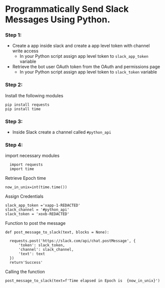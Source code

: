 # Programmatically Send Slack Messages Using Python.

### Step 1:
* Create a app inside slack and create a app level token with channel write access
  * In your Python script assign app level token  to `slack_app_token` variable
* Retrieve the bot user OAuth token from the OAuth and permissions page
  * In your Python script assign app level token  to `slack_token` variable

### Step 2:
Install the following modules
```
pip install requests
pip install time
```

### Step 3:
* Inside Slack create a channel called `#python_api`

### Step 4:
import necessary modules 
```
  import requests
  import time
  ```
 
Retrieve Epoch time
```
now_in_unix=int(time.time())
```
Assign Credentials

```
slack_app_token ='xapp-1-REDACTED'
slack_channel = '#python_api'
slack_token = 'xoxb-REDACTED'
```
Function to post the message
  ```
  def post_message_to_slack(text, blocks = None):
    
    requests.post('https://slack.com/api/chat.postMessage', {
        'token': slack_token,
        'channel': slack_channel,
        'text': text
    })
    return'Success' 
```
Calling the function
```
post_message_to_slack(text=f'Time elapsed in Epoch is  {now_in_unix}')
```

